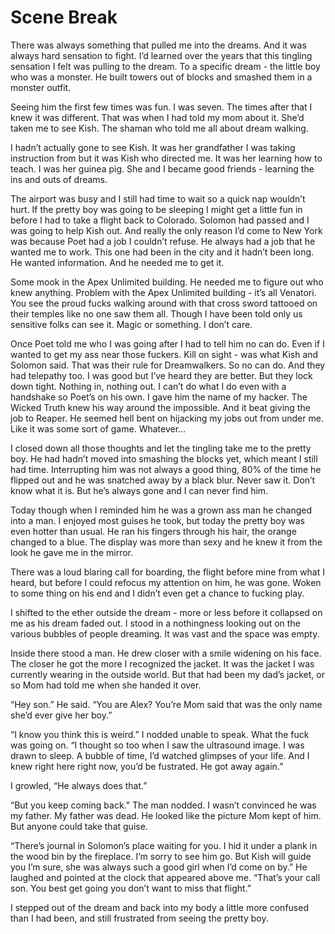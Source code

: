 # Scene Break

There was always something that pulled me into the dreams. And it was always hard sensation to fight. I’d learned over the years that this tingling sensation I felt was pulling to the dream. To a specific dream - the little boy who was a monster. He built towers out of blocks and smashed them in a monster outfit.

Seeing him the first few times was fun. I was seven. The times after that I knew it was different. That was when I had told my mom about it. She’d taken me to see Kish. The shaman who told me all about dream walking.

I hadn’t actually gone to see Kish. It was her grandfather I was taking instruction from but it was Kish who directed me. It was her learning how to teach. I was her guinea pig. She and I became good friends - learning the ins and outs of dreams.

The airport was busy and I still had time to wait so a quick nap wouldn’t hurt. If the pretty boy was going to be sleeping I might get a little fun in before I had to take a flight back to Colorado. Solomon had passed and I was going to help Kish out. And really the only reason I’d come to New York was because Poet had a job I couldn’t refuse. He always had a job that he wanted me to work. This one had been in the city and it hadn’t been long. He wanted information. And he needed me to get it.

Some mook in the Apex Unlimited building. He needed me to figure out who knew anything. Problem with the Apex Unlimited building - it’s all Venatori. You see the proud fucks walking around with that cross sword tattooed on their temples like no one saw them all. Though I have been told only us sensitive folks can see it. Magic or something. I don’t care.

Once Poet told me who I was going after I had to tell him no can do. Even if I wanted to get my ass near those fuckers. Kill on sight - was what Kish and Solomon said. That was their rule for Dreamwalkers. So no can do. And they had telepathy too. I was good but I’ve heard they are better. But they lock down tight. Nothing in, nothing out. I can’t do what I do even with a handshake so Poet’s on his own. I gave him the name of my hacker. The Wicked Truth knew his way around the impossible. And it beat giving the job to Reaper. He seemed hell bent on hijacking my jobs out from under me. Like it was some sort of game. Whatever…

I closed down all those thoughts and let the tingling take me to the pretty boy. He had hadn’t moved into smashing the blocks yet, which meant I still had time. Interrupting him was not always a good thing, 80% of the time he flipped out and he was snatched away by a black blur. Never saw it. Don’t know what it is. But he’s always gone and I can never find him.

Today though when I reminded him he was a grown ass man he changed into a man. I enjoyed most guises he took, but today the pretty boy was even hotter than usual. He ran his fingers through his hair, the orange changed to a blue. The display was more than sexy and he knew it from the look he gave me in the mirror.

There was a loud blaring call for boarding, the flight before mine from what I heard, but before I could refocus my attention on him, he was gone. Woken to some thing on his end and I didn’t even get a chance to fucking play.

I shifted to the ether outside the dream - more or less before it collapsed on me as his dream faded out. I stood in a nothingness looking out on the various bubbles of people dreaming. It was vast and the space was empty.

Inside there stood a man. He drew closer with a smile widening on his face. The closer he got the more I recognized the jacket. It was the jacket I was currently wearing in the outside world. But that had been my dad’s jacket, or so Mom had told me when she handed it over.

“Hey son.” He said. “You are Alex? You’re Mom said that was the only name she’d ever give her boy.”

“I know you think this is weird.” I nodded unable to speak. What the fuck was going on. “I thought so too when I saw the ultrasound image. I was drawn to sleep. A bubble of time, I’d watched glimpses of your life. And I knew right here right now, you’d be fustrated. He got away again.”

I growled, “He always does that.”

“But you keep coming back.” The man nodded. I wasn’t convinced he was my father. My father was dead. He looked like the picture Mom kept of him. But anyone could take that guise.

“There’s journal in Solomon’s place waiting for you. I hid it under a plank in the wood bin by the fireplace. I’m sorry to see him go. But Kish will guide you I’m sure, she was always such a good girl when I’d come on by.” He laughed and pointed at the clock that appeared above me. “That’s your call son. You best get going you don’t want to miss that flight.”

I stepped out of the dream and back into my body a little more confused than I had been, and still frustrated from seeing the pretty boy.

